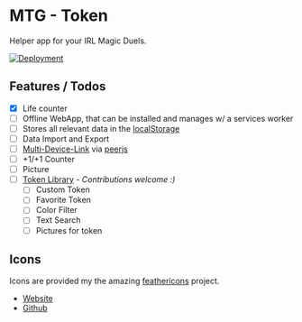 # MTG - Token

Helper app for your IRL Magic Duels.

[![Deployment](https://github.com/h2xd/mtg-token/actions/workflows/deployment.yml/badge.svg?branch=main)](https://h2xd.github.io/mtg-token/)

## Features / Todos

- [x] Life counter
- [ ] Offline WebApp, that can be installed and manages w/ a services worker
- [ ] Stores all relevant data in the [localStorage](https://developer.mozilla.org/en-US/docs/Web/API/Window/localStorage)
- [ ] Data Import and Export
- [ ] [Multi-Device-Link](https://github.com/h2xd/mtg-token/pull/6) via [peerjs](https://github.com/peers/peerjs)
- [ ] +1/+1 Counter
- [ ] Picture
- [ ] [Token Library](https://github.com/h2xd/mtg-token/tree/main/src/library) - _Contributions welcome :)_
  - [ ] Custom Token
  - [ ] Favorite Token
  - [ ] Color Filter
  - [ ] Text Search
  - [ ] Pictures for token

## Icons

Icons are provided my the amazing [feathericons](https://feathericons.com/) project.

- [Website](https://feathericons.com/)
- [Github](https://github.com/feathericons/feather)
